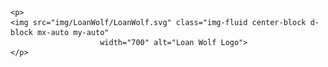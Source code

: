 
    <p>
    <img src="img/LoanWolf/LoanWolf.svg" class="img-fluid center-block d-block mx-auto my-auto"
                        width="700" alt="Loan Wolf Logo">
    </p>